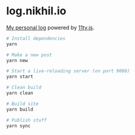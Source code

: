 # log.nikhil.io

[My personal log](https://log.nikhil.io/) powered by [11ty.js](https://www.11ty.dev/).

```bash
# Install dependencies
yarn

# Make a new post
yarn new

# Start a live-reloading server (on port 9000)
yarn start

# Clean build
yarn clean

# Build site
yarn build

# Publish stuff
yarn sync
```
